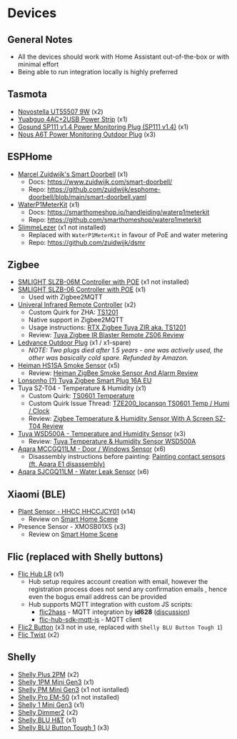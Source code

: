 # Devices
## General Notes
- All the devices should work with Home Assistant out-of-the-box or with minimal effort
- Being able to run integration locally is highly preferred

## Tasmota
* [Novostella UT55507 9W](https://templates.blakadder.com/novostella_UT55507.html) (x2)
* [Yuabguo 4AC+2USB Power Strip](https://templates.blakadder.com/yuanguo_4AC_2USB.html) (x1)
* [Gosund SP111 v1.4 Power Monitoring Plug (SP111 v1.4)](https://templates.blakadder.com/gosund_SP111_v1_4) (x1)
* [Nous A6T Power Monitoring Outdoor Plug](https://templates.blakadder.com/nous_A6T.html) (x3)

## ESPHome
* [Marcel Zuidwijk's Smart Doorbell](https://www.zuidwijk.com/product/smart-doorbell/) (x1)
  * Docs: https://www.zuidwijk.com/smart-doorbell/
  * Repo: https://github.com/zuidwijk/esphome-doorbell/blob/main/smart-doorbell.yaml
* [WaterP1MeterKit](https://waterp1meterkit.nl/) (x1)
  * Docs: https://smarthomeshop.io/handleiding/waterp1meterkit
  * Repo: https://github.com/smarthomeshop/waterp1meterkit
 * [SlimmeLezer](https://www.zuidwijk.com/product/slimmelezer-plus/) (x1 not installed)
   * Replaced with `WaterP1MeterKit` in favour of PoE and water metering
   * Repo: https://github.com/zuidwijk/dsmr 
    
## Zigbee
* [SMLIGHT SLZB-06M Controller with POE](https://smlight.tech/product/slzb-06m/) (x1 not installed)
* [SMLIGHT SLZB-06 Controller with POE](https://smlight.tech/product/slzb-06/) (x1)
  * Used with Zigbee2MQTT
* [Univeral Infrared Remote Controller](https://zigbee.blakadder.com/Moes_UFO-R11.html) (x2)
  * Custom Quirk for ZHA: [TS1201](https://github.com/ferehcarb/zha-device-handlers/blob/dev/zhaquirks/tuya/ts1201.py)
  * Native support in Zigbee2MQTT
  * Usage instructions: [RTX Zigbee Tuya ZIR aka. TS1201](https://github.com/zigpy/zha-device-handlers/issues/1687)
  * Review: [Tuya Zigbee IR Blaster Remote ZS06 Review](https://smarthomescene.com/reviews/tuya-zigbee-infrared-ir-remote-zs06-review/)
* [Ledvance Outdoor Plug](https://zigbee.blakadder.com/Ledvance_4058075729322.html) (x1 / x1-spare)
  * _NOTE: Two plugs died after 1.5 years - one was actively used, the other was basically cold spare. Refunded by Amazon._  
* [Heiman HS1SA Smoke Sensor](https://zigbee.blakadder.com/Heiman_HS1SA.html) (x5)
  * Review: [Heiman ZigBee Smoke Sensor And Alarm Review](https://smarthomescene.com/reviews/heiman-zigbee-smoke-sensor-and-alarm-review/)
* [Lonsonho (?) Tuya Zigbee Smart Plug 16A EU](https://zigbee.blakadder.com/Lonsonho_TS0121.html)
* Tuya SZ-T04 - Temperature & Humidity (x1)
  * Custom Quirk: [TS0601 Temperature](https://github.com/jacekk015/zha_quirks/blob/main/ts0601_temperature.py) 
  * Custom Quirk Issue Thread: [TZE200_locansqn TS0601 Temp / Humi / Clock](https://github.com/zigpy/zha-device-handlers/issues/1286)
  * Review: [Zigbee Temperature & Humidity Sensor With A Screen SZ-T04 Review](https://smarthomescene.com/reviews/zigbee-temperature-humidity-sensor-with-a-screen-sz-t04-review/)
* [Tuya WSD500A - Temperature and Humidity Sensor](https://zigbee.blakadder.com/Tuya_WSD500A.html) (x3)
  * Review: [Tuya Temperature & Humidity Sensor WSD500A](https://smarthomescene.com/reviews/tuya-temperature-humidity-sensor-wsd500a/)
 * [Aqara MCCGQ11LM - Door / Windows Sensor](https://zigbee.blakadder.com/Aqara_MCCGQ11LM.html) (x6)
   * Disassembly instructions before painting: [Painting contact sensors (ft. Aqara E1 disassembly)](https://community.home-assistant.io/t/hhi-painting-contact-sensors-ft-aqara-e1-disassembly/401704)
 * [Aqara SJCGQ11LM - Water Leak Sensor](https://zigbee.blakadder.com/Aqara_SJCGQ11LM.html) (x6)

## Xiaomi (BLE)
 * [Plant Sensor - HHCC HHCCJCY01](https://esphome.io/components/sensor/xiaomi_ble.html?fbclid=IwZXh0bgNhZW0CMTAAAR38jsIqiCFlHGqq2riR1D2kFn9CKpR2cV1XfjHqSVYGuj0uJQwKFP6W2Gc_aem_t7kL8tHXd7t1HfHCv7Mosw#hhccjcy01) (x14)
   * Review on [Smart Home Scene](https://smarthomescene.com/reviews/xiaomi-miflora-plant-sensor-tuya-version-hhccjcy10-review/)
 * Presence Sensor - XMOSB01XS (x3)
   * Review on [Smart Home Scene](https://smarthomescene.com/reviews/xiaomi-battery-ble-occupancy-sensor-review/)

## Flic (replaced with Shelly buttons)
  * [Flic Hub LR](https://flic.io/shop/flic-hub-lr) (x1)
    * Hub setup requires account creation with email, however the registration process does not send any 
    confirmation emails , hence even the bogus email address can be provided
    * Hub supports MQTT integration with custom JS scripts:
      * [flic2hass](https://github.com/id628/flic2hass) - MQTT integration by **id628** ([discussion](https://community.home-assistant.io/t/direct-flic-button-via-flic-hub-mqtt-integration-cloudless/553108))
      * [flic-hub-sdk-mqtt-js](https://github.com/50ButtonsEach/flic-hub-sdk-mqtt-js) - MQTT client
  * [Flic2 Button](https://flic.io/flic2) (x3 not in use, replaced with `Shelly BLU Button Tough 1`)
  * [Flic Twist](https://flic.io/twist) (x2)

## Shelly
  * [Shelly Plus 2PM](https://www.shelly.com/en-nl/products/product-overview/shelly-plus-2-pm) (x2)
  * [Shelly 1PM Mini Gen3](https://www.shelly.com/en-nl/products/product-overview/shelly-1-pm-mini-gen3) (x1)
  * [Shelly PM Mini Gen3](https://www.shelly.com/products/shelly-pm-mini-gen3) (x1 not isntalled)
  * [Shelly Pro EM-50](https://www.shelly.com/products/shelly-pro-em-50) (x1 not installed)
  * [Shelly 1 Mini Gen3](https://www.shelly.com/en/products/shop/shelly-1-mini-gen-3) (x1)
  * [Shelly Dimmer2](https://www.shelly.com/en/products/shop/shelly-dimmer2) (x2)
  * [Shelly BLU H&T](https://www.shelly.com/en-nl/products/product-overview/shelly-blu-h-and-t) (x1)
  * [Shelly BLU Button Tough 1](https://www.shelly.com/en-nl/products/product-overview/shelly-blu-button-tough-1-matte-black) (x3)
